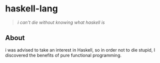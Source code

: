 # haskell-lang

> *i can't die without knowing what haskell is*

## About

i was advised to take an interest in Haskell, so in order not to die stupid, I discovered the benefits of pure functional programming.

